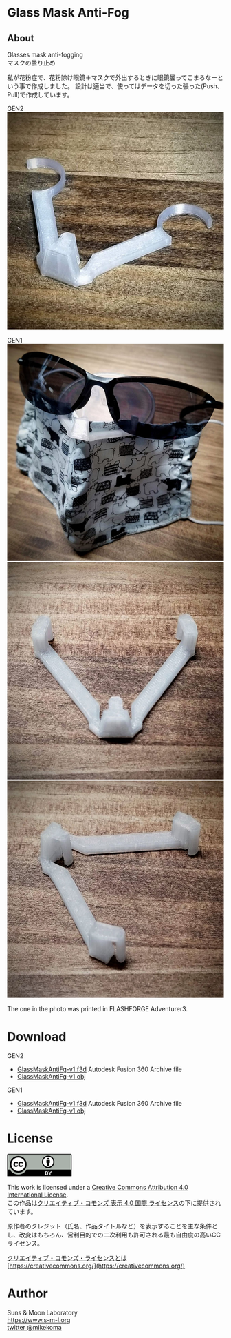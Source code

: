 # Glass Mask Anti-Fog

## About
Glasses mask anti-fogging  
マスクの曇り止め  

私が花粉症で、花粉除け眼鏡＋マスクで外出するときに眼鏡曇ってこまるなーという事で作成しました。
設計は適当で、使ってはデータを切った張った(Push､Pull)で作成しています。

GEN2
![Photo4](4_gen2.jpg)

GEN1
![Photo1](1.jpg)
![Photo2](2.jpg)
![Photo3](3.jpg)


The one in the photo was printed in FLASHFORGE Adventurer3.

# Download

GEN2
- [GlassMaskAntiFg-v1.f3d](https://github.com/mikekoma/GlassMaskAntiFog/GlassMaskAntiFg-GEN2-v1) Autodesk Fusion 360 Archive file
- [GlassMaskAntiFg-v1.obj](https://github.com/mikekoma/GlassMaskAntiFog/GlassMaskAntiFg-GEN2-v1)

GEN1
- [GlassMaskAntiFg-v1.f3d](https://github.com/mikekoma/GlassMaskAntiFog/GlassMaskAntiFg-v7.f3d) Autodesk Fusion 360 Archive file
- [GlassMaskAntiFg-v1.obj](https://github.com/mikekoma/GlassMaskAntiFog/GlassMaskAntiFg-v7.stl)


# License
![CC-BY](by.png)

This work is licensed under a [Creative Commons Attribution 4.0 International License](http://creativecommons.org/licenses/by/4.0/).  
この作品は[クリエイティブ・コモンズ 表示 4.0 国際 ライセンス](http://creativecommons.org/licenses/by/4.0/)の下に提供されています。  
  
原作者のクレジット（氏名、作品タイトルなど）を表示することを主な条件とし、改変はもちろん、営利目的での二次利用も許可される最も自由度の高いCCライセンス。  
  
[クリエイティブ・コモンズ・ライセンスとは](https://creativecommons.jp/licenses/)  
[https://creativecommons.org/](https://creativecommons.org/)

# Author
Suns & Moon Laboratory  
https://www.s-m-l.org  
[twitter @mikekoma](https://twitter.com/mikekoma)
